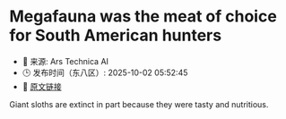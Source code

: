 # Megafauna was the meat of choice for South American hunters
- 📅 来源: Ars Technica AI
- 🕒 发布时间（东八区）: 2025-10-02 05:52:45
- 🔗 [原文链接](https://arstechnica.com/science/2025/10/ice-age-hunters-in-south-america-preferred-now-extinct-megafauna/)

Giant sloths are extinct in part because they were tasty and nutritious.